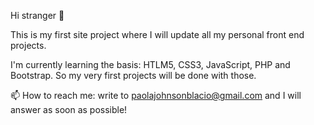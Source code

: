 Hi stranger 👋

This is my first site project where I will update all my personal front end projects.

I'm currently learning the basis: HTLM5, CSS3, JavaScript, PHP and Bootstrap. So my very first projects will be done with those.

📫 How to reach me: write to paolajohnsonblacio@gmail.com and I will answer as soon as possible!
